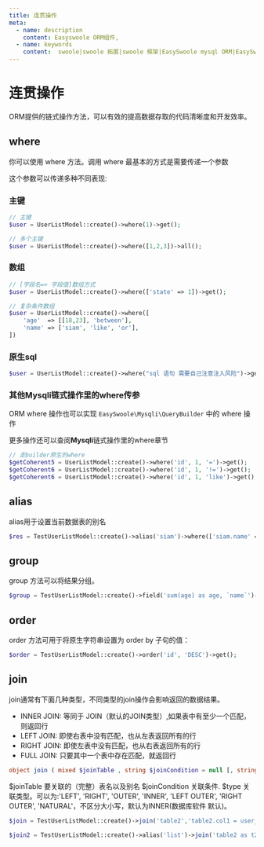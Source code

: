 ```yaml
---
title: 连贯操作
meta:
  - name: description
    content: Easyswoole ORM组件,
  - name: keywords
    content:  swoole|swoole 拓展|swoole 框架|EasySwoole mysql ORM|EasySwoole ORM|Swoole mysqli协程客户端|swoole ORM|连贯操作
---
```



# 连贯操作

ORM提供的链式操作方法，可以有效的提高数据存取的代码清晰度和开发效率。

## where

你可以使用 where 方法。调用 where 最基本的方式是需要传递一个参数

这个参数可以传递多种不同表现:

### 主键

```php
// 主键
$user = UserListModel::create()->where(1)->get();

// 多个主键
$user = UserListModel::create()->where([1,2,3])->all();
```

### 数组

```php
// [字段名=> 字段值]数组方式
$user = UserListModel::create()->where(['state' => 1])->get();

// 复杂条件数组
$user = UserListModel::create()->where([
    'age'  => [[18,23], 'between'],
    'name' => ['siam', 'like', 'or'],
])
```

### 原生sql

```php
$user = UserListModel::create()->where("sql 语句 需要自己注意注入风险")->get();
```

### 其他**Mysqli**链式操作里的where传参

ORM where 操作也可以实现 `EasySwoole\Mysqli\QueryBuilder` 中的 where 操作

更多操作还可以查阅**Mysqli**链式操作里的where章节

```php
// 走builder原生的where
$getCoherent5 = UserListModel::create()->where('id', 1, '=')->get();
$getCoherent6 = UserListModel::create()->where('id', 1, '!=')->get();
$getCoherent6 = UserListModel::create()->where('id', 1, 'like')->get();
```

## alias

alias用于设置当前数据表的别名

```php
$res = TestUserListModel::create()->alias('siam')->where(['siam.name' => 'test'])->all();
```

## group

group 方法可以将结果分组。

```php
$group = TestUserListModel::create()->field('sum(age) as age, `name`')->group('name')->all(null);
```

## order

order 方法可用于将原生字符串设置为 order by 子句的值：

```php
$order = TestUserListModel::create()->order('id', 'DESC')->get();
```

## join

join通常有下面几种类型，不同类型的join操作会影响返回的数据结果。

- INNER JOIN: 等同于 JOIN（默认的JOIN类型）,如果表中有至少一个匹配，则返回行
- LEFT JOIN: 即使右表中没有匹配，也从左表返回所有的行
- RIGHT JOIN: 即使左表中没有匹配，也从右表返回所有的行
- FULL JOIN: 只要其中一个表中存在匹配，就返回行

```php
object join ( mixed $joinTable , string $joinCondition = null [, string $type = 'INNER'] )
```

$joinTable 要关联的（完整）表名以及别名
$joinCondition 关联条件.
$type 关联类型。可以为:'LEFT', 'RIGHT', 'OUTER', 'INNER', 'LEFT OUTER', 'RIGHT OUTER', 'NATURAL'，不区分大小写，默认为INNER(数据库软件 默认)。

```php
$join = TestUserListModel::create()->join('table2','table2.col1 = user_list.col2')->get();

$join2 = TestUserListModel::create()->alias('list')->join('table2 as t2','t2.col1 = list.col2')->get();
```
